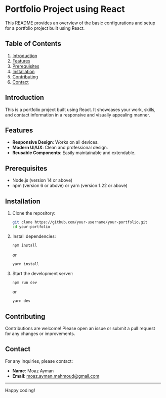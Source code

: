 # Portfolio Project using React

This README provides an overview of the basic configurations and setup for a portfolio project built using React.

## Table of Contents

1. [Introduction](#introduction)
2. [Features](#features)
3. [Prerequisites](#prerequisites)
4. [Installation](#installation)
5. [Contributing](#contributing)
6. [Contact](#contact)

## Introduction

This is a portfolio project built using React. It showcases your work, skills, and contact information in a responsive and visually appealing manner.

## Features

- **Responsive Design**: Works on all devices.
- **Modern UI/UX**: Clean and professional design.
- **Reusable Components**: Easily maintainable and extendable.

## Prerequisites

- Node.js (version 14 or above)
- npm (version 6 or above) or yarn (version 1.22 or above)

## Installation

1. Clone the repository:
   ```bash
   git clone https://github.com/your-username/your-portfolio.git
   cd your-portfolio
   ```
2. Install dependencies:
   ```bash
   npm install
   ```
   or
   ```bash
   yarn install
   ```
3. Start the development server:
    ```bash
    npm run dev
    ```
    or

    ```bash
    yarn dev
    ```

## Contributing

Contributions are welcome! Please open an issue or submit a pull request for any changes or improvements.

## Contact

For any inquiries, please contact:

- **Name**: Moaz Ayman
- **Email**: [moaz.ayman.mahmoud@gmail.com](mailto:moaz.ayman.mahmoud@gmail.com)

---

Happy coding!
